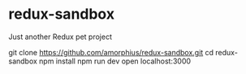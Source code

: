 # redux-sandbox
Just another Redux pet project

git clone https://github.com/amorphius/redux-sandbox.git
cd redux-sandbox
npm install
npm run dev
open localhost:3000
